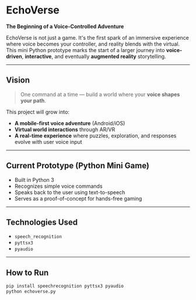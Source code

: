# EchoVerse

**The Beginning of a Voice-Controlled Adventure**

EchoVerse is not just a game. It's the first spark of an immersive experience where voice becomes your controller, and reality blends with the virtual. This mini Python prototype marks the start of a larger journey into **voice-driven**, **interactive**, and eventually **augmented reality** storytelling.

---

## Vision

> One command at a time — build a world where your **voice shapes your path**.

This project will grow into:
- **A mobile-first voice adventure** (Android/iOS)
- **Virtual world interactions** through AR/VR
- **A real-time experience** where puzzles, exploration, and responses evolve with user voice input

---

## Current Prototype (Python Mini Game)

- Built in Python 3
- Recognizes simple voice commands
- Speaks back to the user using text-to-speech
- Serves as a proof-of-concept for hands-free gaming

---

## Technologies Used

- `speech_recognition`
- `pyttsx3`
- `pyaudio`

---

## How to Run

```bash
pip install speechrecognition pyttsx3 pyaudio
python echoverse.py
